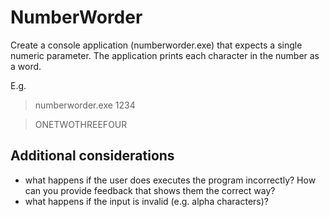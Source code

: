 NumberWorder
============

Create a console application (numberworder.exe) that expects a single numeric parameter. The application prints each character in the number as a word. 

E.g.

> numberworder.exe 1234

> ONETWOTHREEFOUR

Additional considerations
-------------------------

* what happens if the user does executes the program incorrectly? How can you provide feedback that shows them the correct way?
* what happens if the input is invalid (e.g. alpha characters)?
